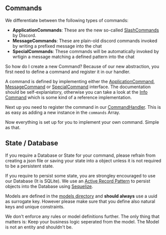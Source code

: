 ## Commands

We differentiate between the following types of commands:
- **ApplicationCommands**: These are the new so-called [SlashCommands](https://discord.com/developers/docs/interactions/application-commands) by Discord.
- **MessageCommands**: These are plain-old discord commands invoked by writing a prefixed message into the chat
- **SpecialCommands**: These commands will be automatically invoked by wrtigin a message matching a defined pattern into the chat

So how do I create a new Command? Because of our new abstraction, you first need to define a command and register it in our handler.

A command is defined by implementing either the [ApplicationCommand](./src/commands/command.ts), [MessageCommand](./src/commands/command.ts) or [SpecialCommand](./src/commands/command.ts) interface. The documentation should be self-explaniatory, otherwise you can take a look at the [Info Command](./src/commands/info.ts) which is some kind of a reference implementation.

Next up you need to register the command in our [CommandHandler](./src/handler/commandHandler.ts). This is as easy as adding a new instance in the `commands` Array.

Now everything is set up for you to implement your own command. Simple as that.

## State / Database

If you require a Database or State for your command, please refrain from creating a json file or saving your state into a object unless it is not required to be a persistent state.

If you require to persist some state, you are strongley encouraged to use our Database (It is SQLite). We use an [Active Record Pattern](https://de.wikipedia.org/wiki/Active_Record) to persist objects into the Database using [Sequelize](https://sequelize.org/).

Models are defined in the [models directory](./src/storage/model) and **should always** use a uuid as surrogate key. However please make sure that you define also natural keys and unique constraints.

We don't enforce any rules or model definitions further. The only thing that matters is: Keep your business logic seperated from the model. The Model is not an entity and shouldn't be.

